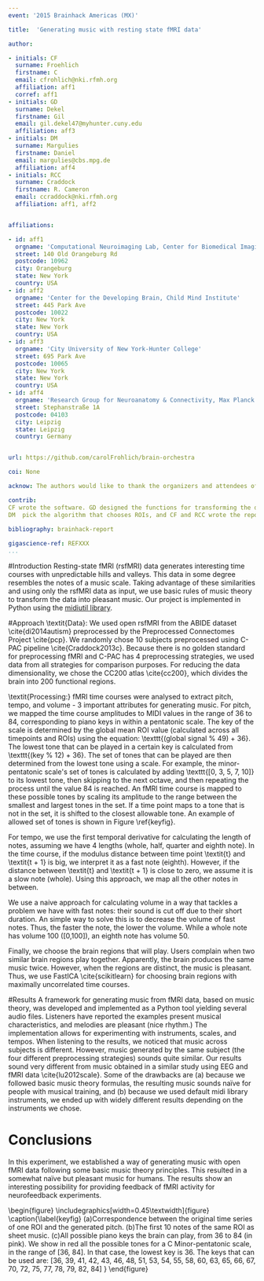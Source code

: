 ```yaml
---
event: '2015 Brainhack Americas (MX)'

title:  'Generating music with resting state fMRI data'

author:

- initials: CF
  surname: Froehlich
  firstname: C
  email: cfrohlich@nki.rfmh.org
  affiliation: aff1
  corref: aff1
- initials: GD
  surname: Dekel
  firstname: Gil
  email: gil.dekel47@myhunter.cuny.edu
  affiliation: aff3
- initials: DM
  surname: Margulies
  firstname: Daniel
  email: margulies@cbs.mpg.de
  affiliation: aff4
- initials: RCC
  surname: Craddock
  firstname: R. Cameron
  email: ccraddock@nki.rfmh.org
  affiliation: aff1, aff2


affiliations: 

- id: aff1
  orgname: 'Computational Neuroimaging Lab, Center for Biomedical Imaging and Neuromodulation, Nathan Kline Institute for Psychiatric Research'
  street: 140 Old Orangeburg Rd
  postcode: 10962
  city: Orangeburg
  state: New York
  country: USA
- id: aff2
  orgname: 'Center for the Developing Brain, Child Mind Institute'
  street: 445 Park Ave
  postcode: 10022
  city: New York
  state: New York
  country: USA
- id: aff3
  orgname: 'City University of New York-Hunter College'
  street: 695 Park Ave
  postcode: 10065
  city: New York
  state: New York
  country: USA
- id: aff4
  orgname: 'Research Group for Neuroanatomy & Connectivity, Max Planck Institute for Human Cognitive and Brain Sciences'
  street: Stephanstraße 1A
  postcode: 04103
  city: Leipzig
  state: Leipzig
  country: Germany


url: https://github.com/carolFrohlich/brain-orchestra

coi: None

acknow: The authors would like to thank the organizers and attendees of Brainhack MX.

contrib: 
CF wrote the software. GD designed the functions for transforming the data to midi.
DM  pick the algorithm that chooses ROIs, and CF and RCC wrote the report.
  
bibliography: brainhack-report

gigascience-ref: REFXXX
...
```


#Introduction
Resting-state fMRI (rsfMRI) data generates interesting time courses with unpredictable hills and valleys. This data in some degree resembles the notes of a music scale. 
Taking advantage of these similarities and using only the rsfMRI data as input, we use basic rules of music theory to transform the data into pleasant music.
Our project is implemented in Python using the [midiutil library](https://code.google.com/p/midiutil/).

#Approach
\textit{Data}: We used open rsfMRI from the ABIDE dataset \cite{di2014autism} preprocessed by the Preprocessed Connectomes Project \cite{pcp}.
We randomly chose 10 subjects preprocessed using C-PAC pipeline \cite{Craddock2013c}.
Because there is no golden standard for preprocessing fMRI and C-PAC has 4 preprocessing strategies, we used data from all strategies for comparison purposes.
For reducing the data dimensionality, we chose the CC200 atlas \cite{cc200}, which divides the brain into 200 functional regions.

\textit{Processing:} fMRI time courses were analysed to extract pitch, tempo, and volume - 3 important attributes for generating music. For pitch, we mapped the time course amplitudes to MIDI values in the range of 36 to 84, corresponding to piano keys in within a pentatonic scale. The key of the scale is determined by the global mean ROI value (calculated across all timepoints and ROIs) using the equation: \texttt{(global signal \% 49) + 36}. The lowest tone that can be played in a certain key is calculated from \texttt{(key \% 12) + 36}. The set of tones that can be played are then determined from the lowest tone using a scale. For example, the minor-pentatonic scale's set of tones is calculated by adding \texttt{[0, 3, 5, 7, 10]} to its lowest tone, then skipping to the next octave, and then repeating the process until the value 84 is reached. An fMRI time course is mapped to these possible tones by scaling its amplitude to the range between the smallest and largest tones in the set. If a time point maps to a tone that is not in the set, it is shifted to the closest allowable tone.
An example of allowed set of tones is shown in Figure \ref{keyfig}.

For tempo, we use the first temporal derivative for calculating the length of notes, assuming we have 4 lengths (whole, half, quarter and eighth note). In the time course, if the modulus distance between time point \textit{t}  and \textit{t + 1}  is big, we interpret it as a fast note (eighth). However, if the distance between \textit{t} and \textit{t + 1} is close to zero, we assume it is a slow note (whole). Using this approach, we map all the other notes in between. 

We use a naive approach for calculating volume in a way that tackles a problem we have with fast notes: their sound is cut off due to their short duration. An simple way to solve this is to decrease the volume of fast notes. Thus, the faster the note, the lower the volume. While a whole note has volume 100 ([0,100]), an eighth note has volume 50.

Finally, we choose the brain regions that will play. Users complain when two similar brain regions play together. Apparently, the brain produces the same music twice. However, when the regions are distinct, the music is pleasant. Thus, we use FastICA \cite{scikitlearn} for choosing brain regions with maximally uncorrelated time courses. 

#Results
A framework for generating music from fMRI data, based on music theory, was developed and implemented as a Python tool yielding several audio files. Listeners have reported the examples present musical characteristics, and melodies are pleasant (nice rhythm.) The implementation allows for experimenting with instruments, scales, and tempos. When listening to the results, we noticed that music across subjects is different. However, music generated by the same subject (the four different preprocessing strategies) sounds quite similar. Our results sound very different from music obtained in a similar study using EEG and fMRI data \cite{lu2012scale}. Some of the drawbacks are (a) because we followed basic music theory formulas, the resulting music sounds naïve for people with musical training, and (b) because we used default midi library instruments, we ended up with widely different results depending on the instruments we chose. 


# Conclusions
In this experiment, we established a way of generating music with open fMRI data following some basic music theory principles. This resulted in a somewhat naïve but pleasant music for humans. The results show an interesting possibility for providing feedback of fMRI activity for neurofeedback experiments.


\begin{figure}
  \includegraphics[width=0.45\textwidth]{figure}
  \caption{\label{keyfig}
  (a)Correspondence between the original time series of one ROI and the generated pitch.
  (b)The first 10 notes of the same ROI as sheet music.
  (c)All possible piano keys the brain can play, from 36 to 84 (in pink).
    We show in red all the possible tones for a C Minor-pentatonic scale, in the range of [36, 84].
    In that case, the lowest key is 36.
    The keys that can be used are: [36, 39, 41, 42, 43, 46, 48, 51, 53, 54, 55, 58, 60, 63, 65, 66, 67, 70, 72, 75, 77, 78, 79, 82, 84]
      }
\end{figure}

